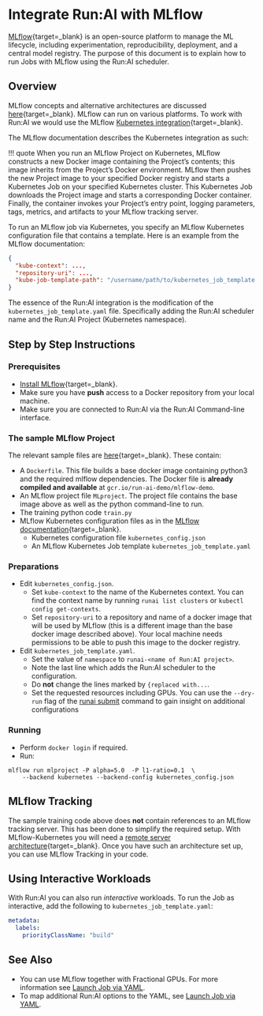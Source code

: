 # Integrate Run:AI with MLflow

[MLflow](https://www.mlflow.org/){target=_blank} is an open-source platform to manage the ML lifecycle, including experimentation, reproducibility, deployment, and a central model registry. The purpose of this document is to explain how to run Jobs with MLflow using the Run:AI scheduler. 

## Overview 

MLflow concepts and alternative architectures are discussed [here](https://www.mlflow.org/docs/latest/concepts.html){target=_blank}. MLflow can run on various platforms. To work with Run:AI we would use the MLflow [Kubernetes integration](https://www.mlflow.org/docs/latest/projects.html#kubernetes-execution){target=_blank}.

The MLflow documentation describes the Kubernetes integration as such:

!!! quote
    When you run an MLflow Project on Kubernetes, MLflow constructs a new Docker image containing the Project’s contents; this image inherits from the Project’s Docker environment. MLflow then pushes the new Project image to your specified Docker registry and starts a Kubernetes Job on your specified Kubernetes cluster. This Kubernetes Job downloads the Project image and starts a corresponding Docker container. Finally, the container invokes your Project’s entry point, logging parameters, tags, metrics, and artifacts to your MLflow tracking server.

To run an MLflow job via Kubernetes, you specify an MLflow Kubernetes configuration file that contains a template. Here is an example from the MLflow documentation:

``` JSON
{
  "kube-context": ...,
  "repository-uri": ...,
  "kube-job-template-path": "/username/path/to/kubernetes_job_template.yaml"
}
```

The essence of the Run:AI integration is the modification of the `kubernetes_job_template.yaml` file. Specifically adding the Run:AI scheduler name and the Run:AI Project (Kubernetes namespace).


## Step by Step Instructions


### Prerequisites

* [Install MLflow](https://www.mlflow.org/docs/latest/quickstart.html#installing-mlflow){target=_blank}.
* Make sure you have __push__ access to a Docker repository from your local machine.
* Make sure you are connected to Run:AI via the Run:AI Command-line interface.


### The sample MLflow Project

The relevant sample files are [here](https://github.com/run-ai/docs/tree/master/integrations/mlflow){target=_blank}. These contain:

* A `Dockerfile`. This file builds a base docker image containing python3 and the required mlflow dependencies. The Docker file is __already compiled and available__ at `gcr.io/run-ai-demo/mlflow-demo`.
* An MLflow project file `MLproject`. The project file contains the base image above as well as the python command-line to run. 
* The training python code `train.py`
* MLflow Kubernetes configuration files as in the [MLflow documentation](https://www.mlflow.org/docs/latest/projects.html#run-an-mlflow-project-on-kubernetes-experimental){target=_blank}.
    * Kubernetes configuration file `kubernetes_config.json`
    * An MLflow Kubernetes Job template `kubernetes_job_template.yaml` 


### Preparations

* Edit `kubernetes_config.json`. 
    * Set `kube-context` to the name of the Kubernetes context. You can find the context name by running `runai list clusters` or `kubectl config get-contexts`.
    * Set `repository-uri` to a repository and name of a docker image that will be used by MLflow (this is a different image than the base docker image described above). Your local machine needs permissions to be able to push this image to the docker registry.
* Edit `kubernetes_job_template.yaml`. 
    * Set the value of `namespace` to `runai-<name of Run:AI project>`. 
    * Note the last line which adds the Run:AI scheduler to the configuration. 
    * Do __not__ change the lines marked by `{replaced with...`.
    * Set the requested resources including GPUs. You can use the `--dry-run` flag of the [runai submit](../../Researcher/cli-reference/runai-submit.md) command to gain insight on additional configurations


### Running 
* Perform `docker login` if required.
* Run:

```
mlflow run mlproject -P alpha=5.0  -P l1-ratio=0.1  \
    --backend kubernetes --backend-config kubernetes_config.json
```

## MLflow Tracking

The sample training code above does __not__ contain references to an MLflow tracking server. This has been done to simplify the required setup. With MLflow-Kubernetes you will need a [remote server architecture](https://www.mlflow.org/docs/latest/tracking.html#scenario-4-mlflow-with-remote-tracking-server-backend-and-artifact-stores){target=_blank}. Once you have such an architecture set up, you can use MLflow Tracking in your code.

## Using Interactive Workloads

With Run:AI you can also run _interactive_ workloads. To run the Job as interactive, add the following to `kubernetes_job_template.yaml`: 

``` YAML
metadata:
  labels:
    priorityClassName: "build"
```


## See Also

* You can use MLflow together with Fractional GPUs. For more information see [Launch Job via YAML](../../../developer/k8s-api/launch-job-via-yaml/#using-fractional-gpus).
* To map additional Run:AI options to the YAML, see [Launch Job via YAML](../../../developer/k8s-api/launch-job-via-yaml/#mapping-additional-flags).

